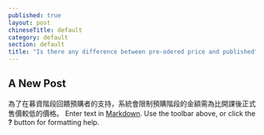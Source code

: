```yaml
---
published: true
layout: post
chineseTitle: default
category: default
section: default
title: "Is there any difference between pre-odered price and published"
---
```


## A New Post
為了在募資階段回饋預購者的支持，系統會限制預購階段的金額需為比開課後正式售價較低的價格。
Enter text in [Markdown](http://daringfireball.net/projects/markdown/). Use the toolbar above, or click the **?** button for formatting help.
